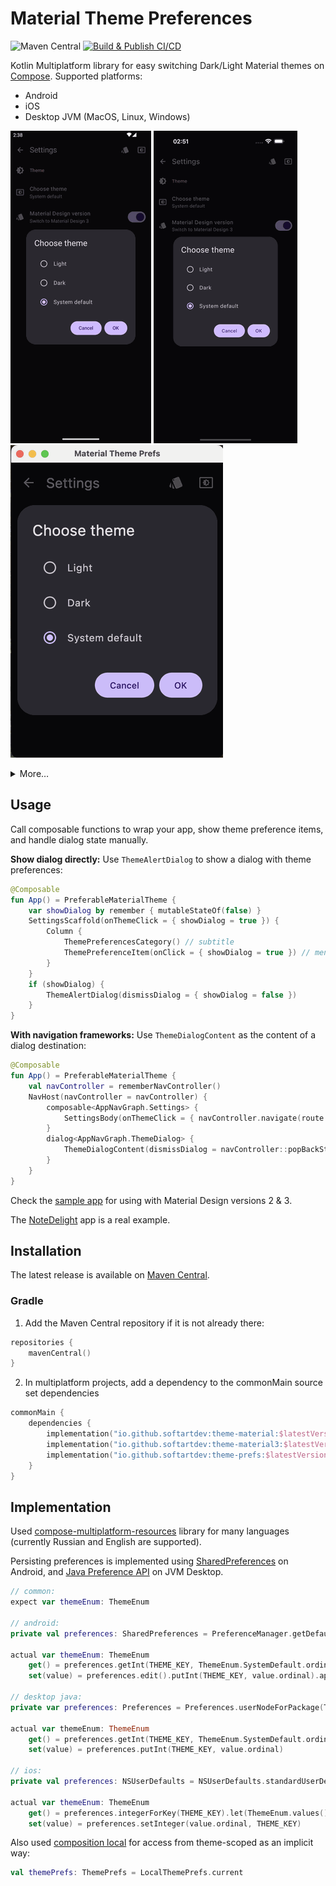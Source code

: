 # Material Theme Preferences

![Maven Central](https://img.shields.io/maven-central/v/io.github.softartdev/theme-material)
[![Build & Publish CI/CD](https://github.com/softartdev/MaterialThemePrefs/actions/workflows/build_publish.yml/badge.svg)](https://github.com/softartdev/MaterialThemePrefs/actions/workflows/build_publish.yml)

Kotlin Multiplatform library for easy switching Dark/Light Material themes on [Compose](https://github.com/JetBrains/compose-jb).
Supported platforms:
- Android
- iOS
- Desktop JVM (MacOS, Linux, Windows)

![Android screenshot](doc/screenshots/gif/android/material_design_3/demo.gif)
![iOS screenshot](doc/screenshots/gif/iOS/material_design_3/demo.gif)
![Desktop screenshot](doc/screenshots/gif/desktop/material_design_3/demo.gif)
<details>
    <summary>More…</summary>
    <p><img src="doc/screenshots/gif/android/material_design_2/demo.gif"> <img src="doc/screenshots/gif/iOS/material_design_2/demo.gif"> <img src="doc/screenshots/gif/desktop/material_design_2/demo.gif"></p>
</details>

## Usage
Call composable functions to wrap your app, show theme preference items, and handle dialog state manually.

**Show dialog directly:**
Use `ThemeAlertDialog` to show a dialog with theme preferences:
```kotlin
@Composable
fun App() = PreferableMaterialTheme {
    var showDialog by remember { mutableStateOf(false) }
    SettingsScaffold(onThemeClick = { showDialog = true }) {
        Column {
            ThemePreferencesCategory() // subtitle
            ThemePreferenceItem(onClick = { showDialog = true }) // menu item
        }
    }
    if (showDialog) {
        ThemeAlertDialog(dismissDialog = { showDialog = false })
    }
}
```
**With navigation frameworks:**
Use `ThemeDialogContent` as the content of a dialog destination:
```kotlin
@Composable
fun App() = PreferableMaterialTheme {
    val navController = rememberNavController()
    NavHost(navController = navController) {
        composable<AppNavGraph.Settings> {
            SettingsBody(onThemeClick = { navController.navigate(route = AppNavGraph.ThemeDialog) })
        }
        dialog<AppNavGraph.ThemeDialog> {
            ThemeDialogContent(dismissDialog = navController::popBackStack)
        }
    }
}
```
Check the [sample app](sample/src/commonMain/kotlin/com/softartdev/shared/App.kt) for using with Material Design versions 2 & 3.

The [NoteDelight](https://github.com/softartdev/NoteDelight/blob/master/shared-compose-ui/src/commonMain/kotlin/com/softartdev/notedelight/ui/SettingsScreen.kt#L104) app is a real example.   
## Installation
The latest release is available on [Maven Central](https://repo1.maven.org/maven2/io/github/softartdev/theme-material/).
### Gradle
1. Add the Maven Central repository if it is not already there:
```kotlin
repositories {
    mavenCentral()
}
```
2. In multiplatform projects, add a dependency to the commonMain source set dependencies
```kotlin
commonMain {
    dependencies {
        implementation("io.github.softartdev:theme-material:$latestVersion") // Material Design 2
        implementation("io.github.softartdev:theme-material3:$latestVersion") // Material Design 3
        implementation("io.github.softartdev:theme-prefs:$latestVersion") // optional, if you need only preferences
    }
}
```
## Implementation
Used [compose-multiplatform-resources](https://www.jetbrains.com/help/kotlin-multiplatform-dev/compose-multiplatform-resources.html) library for many languages (currently Russian and English are supported).

Persisting preferences is implemented using [SharedPreferences](https://developer.android.com/reference/android/content/SharedPreferences) on Android, and [Java Preference API](https://docs.oracle.com/javase/7/docs/api/java/util/prefs/Preferences.html) on JVM Desktop.
```kotlin
// common:
expect var themeEnum: ThemeEnum

// android:
private val preferences: SharedPreferences = PreferenceManager.getDefaultSharedPreferences(context)

actual var themeEnum: ThemeEnum
    get() = preferences.getInt(THEME_KEY, ThemeEnum.SystemDefault.ordinal).let(ThemeEnum.values()::get)
    set(value) = preferences.edit().putInt(THEME_KEY, value.ordinal).apply()

// desktop java:
private var preferences: Preferences = Preferences.userNodeForPackage(ThemeEnum::class.java)

actual var themeEnum: ThemeEnum
    get() = preferences.getInt(THEME_KEY, ThemeEnum.SystemDefault.ordinal).let(ThemeEnum.values()::get)
    set(value) = preferences.putInt(THEME_KEY, value.ordinal)

// ios:
private val preferences: NSUserDefaults = NSUserDefaults.standardUserDefaults

actual var themeEnum: ThemeEnum
    get() = preferences.integerForKey(THEME_KEY).let(ThemeEnum.values()::get)
    set(value) = preferences.setInteger(value.ordinal, THEME_KEY)
```
Also used [composition local](https://developer.android.com/jetpack/compose/compositionlocal) for access from theme-scoped as an implicit way:
```kotlin
val themePrefs: ThemePrefs = LocalThemePrefs.current
```
